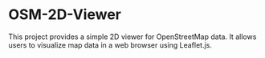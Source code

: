 # OSM-2D-Viewer
This project provides a simple 2D viewer for OpenStreetMap data. It allows users to visualize map data in a web browser using Leaflet.js.
